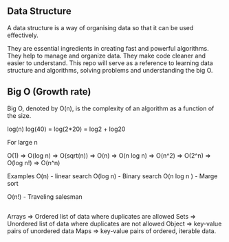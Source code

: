 ## Data Structure
A data structure is a way of organising data so that it can be used effectively.

They are essential ingredients in creating fast and powerful algorithms. They help to manage and organize data. They make code cleaner and easier to understand. This repo will serve as a reference to learning data structure and algorithms, solving problems and understanding the big O.
## Big O (Growth rate)
Big O, denoted by O(n), is the complexity of an algorithm as a function of the size.


log(n) 
log(40) = log(2*20) = log2 + log20

For large n 

O(1) => O(log n) => O(sqrt(n)) => O(n) => O(n log n) => O(n^2)  => O(2^n) => O(log n!) => O(n^n)


Examples 
O(n) - linear search
O(log n) - Binary search
O(n log n ) - Marge sort 

O(n!) - Traveling salesman
##

Arrays =>  Ordered list of data where duplicates are allowed
Sets =>  Unordered list of data where duplicates are not allowed
Object =>  key-value pairs of unordered data 
Maps => key-value pairs of ordered, iterable data.